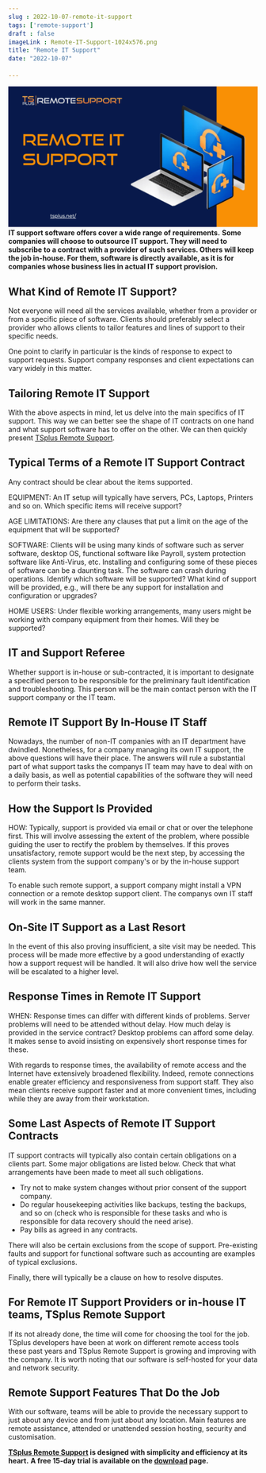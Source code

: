 ```yaml
---
slug : 2022-10-07-remote-it-support
tags: ['remote-support']
draft : false 
imageLink : Remote-IT-Support-1024x576.png
title: "Remote IT Support"
date: "2022-10-07"

---
```


 [![title of article, logo and link illustrated by image of computer devices and headsets](./images/Remote-IT-Support-1024x576.png)](https://tsplus.net/remote-support/)**IT support software offers cover a wide range of requirements.** **Some companies will choose to outsource IT support. They will need to subscribe to a contract with a provider of such services. Others will keep the job in-house. For them, software is directly available, as it is for companies whose business lies in actual IT support provision.**

## What Kind of Remote IT Support?

Not everyone will need all the services available, whether from a provider or from a specific piece of software. Clients should preferably select a provider who allows clients to tailor features and lines of support to their specific needs.

One point to clarify in particular is the kinds of response to expect to support requests. Support company responses and client expectations can vary widely in this matter.

## Tailoring Remote IT Support

With the above aspects in mind, let us delve into the main specifics of IT support. This way we can better see the shape of IT contracts on one hand and what support software has to offer on the other. We can then quickly present [TSplus Remote Support](https://tsplus.net/remote-work/).

## Typical Terms of a Remote IT Support Contract

Any contract should be clear about the items supported.

EQUIPMENT: An IT setup will typically have servers, PCs, Laptops, Printers and so on. Which specific items will receive support?

AGE LIMITATIONS: Are there any clauses that put a limit on the age of the equipment that will be supported?

SOFTWARE: Clients will be using many kinds of software such as server software, desktop OS, functional software like Payroll, system protection software like Anti-Virus, etc. Installing and configuring some of these pieces of software can be a daunting task. The software can crash during operations. Identify which software will be supported? What kind of support will be provided, e.g., will there be any support for installation and configuration or upgrades?

HOME USERS: Under flexible working arrangements, many users might be working with company equipment from their homes. Will they be supported?

## IT and Support Referee

Whether support is in-house or sub-contracted, it is important to designate a specified person to be responsible for the preliminary fault identification and troubleshooting. This person will be the main contact person with the IT support company or the IT team.

## Remote IT Support By In-House IT Staff

Nowadays, the number of non-IT companies with an IT department have dwindled. Nonetheless, for a company managing its own IT support, the above questions will have their place. The answers will rule a substantial part of what support tasks the companys IT team may have to deal with on a daily basis, as well as potential capabilities of the software they will need to perform their tasks.

## How the Support Is Provided

HOW: Typically, support is provided via email or chat or over the telephone first. This will involve assessing the extent of the problem, where possible guiding the user to rectify the problem by themselves. If this proves unsatisfactory, remote support would be the next step, by accessing the clients system from the support company's or by the in-house support team.

To enable such remote support, a support company might install a VPN connection or a remote desktop support client. The companys own IT staff will work in the same manner.

## On-Site IT Support as a Last Resort

In the event of this also proving insufficient, a site visit may be needed. This process will be made more effective by a good understanding of exactly how a support request will be handled. It will also drive how well the service will be escalated to a higher level.

## Response Times in Remote IT Support

WHEN: Response times can differ with different kinds of problems. Server problems will need to be attended without delay. How much delay is provided in the service contract? Desktop problems can afford some delay. It makes sense to avoid insisting on expensively short response times for these.

With regards to response times, the availability of remote access and the Internet have extensively broadened flexibility. Indeed, remote connections enable greater efficiency and responsiveness from support staff. They also mean clients receive support faster and at more convenient times, including while they are away from their workstation.

## Some Last Aspects of Remote IT Support Contracts

IT support contracts will typically also contain certain obligations on a clients part. Some major obligations are listed below. Check that what arrangements have been made to meet all such obligations.

- Try not to make system changes without prior consent of the support company.
- Do regular housekeeping activities like backups, testing the backups, and so on (check who is responsible for these tasks and who is responsible for data recovery should the need arise).
- Pay bills as agreed in any contracts.

There will also be certain exclusions from the scope of support. Pre-existing faults and support for functional software such as accounting are examples of typical exclusions.

Finally, there will typically be a clause on how to resolve disputes.

## For Remote IT Support Providers or in-house IT teams, TSplus Remote Support

If its not already done, the time will come for choosing the tool for the job. TSplus developers have been at work on different remote access tools these past years and TSplus Remote Support is growing and improving with the company. It is worth noting that our software is self-hosted for your data and network security.

## Remote Support Features That Do the Job

With our software, teams will be able to provide the necessary support to just about any device and from just about any location. Main features are remote assistance, attended or unattended session hosting, security and customisation.

**[TSplus Remote Support](https://tsplus.net/remote-support/features/) is designed with simplicity and efficiency at its heart.** **A free 15-day trial is available on the [download](https://tsplus.net/download/) page.**
